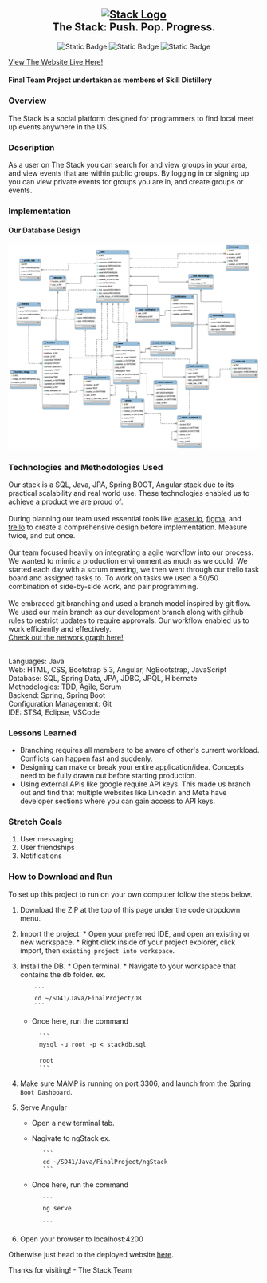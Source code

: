 <h2 align="center">
    <a href="#" target="blank_">
        <img height="100" alt="Stack Logo" src=https://github.com/Parrisu/FinalProject/blob/main/Resources/Images/stackicon.png/>
    </a>
    <br>
    The Stack: Push. Pop. Progress.
</h2>

<div align="center">
    
![Static Badge](https://img.shields.io/badge/Max-DBA-blue?link=https%3A%2F%2Fgithub.com%2Fmaxwelltremaine)
![Static Badge](https://img.shields.io/badge/Jake-SCRUM-orange?link=https%3A%2F%2Fgithub.com%2FJakersnell)
![Static Badge](https://img.shields.io/badge/Parris-Repo_Owner-green?link=https%3A%2F%2Fgithub.com%2FParrisu)

</div>


[View The Website Live Here!](http://13.56.117.221:8080/Stack/#/home)

#### Final Team Project undertaken as members of Skill Distillery

### Overview
The Stack is a social platform designed for programmers to find local meet up events anywhere in the US. 

### Description
As a user on The Stack you can search for and view groups in your area, and view events that are within public groups. By logging in or signing up you can view private events for groups you are in, and create groups or events.

### Implementation

#### Our Database Design
![Our Database schema](https://github.com/Jakersnell/TheStack/blob/main/Resources/Images/stackdiagram.png?raw=true)


### Technologies and Methodologies Used
Our stack is a SQL, Java, JPA, Spring BOOT, Angular stack due to its practical scalability and real world use. These technologies enabled us to achieve a product we are proud of.<br><br>
During planning our team used essential tools like [eraser.io](https://app.eraser.io), [figma](https://www.figma.com), and [trello](https://trello.com) to create a comprehensive design before implementation. Measure twice, and cut once.<br><br>
Our team focused heavily on integrating a agile workflow into our process. We wanted to mimic a production environment as much as we could. We started each day with a scrum meeting, we then went through our trello task board and assigned tasks to. To work on tasks we used a 50/50 combination of side-by-side work, and pair programming. <br><br>
We embraced git branching and used a branch model inspired by git flow. We used our main branch as our development branch along with github rules to restrict updates to require approvals. Our workflow enabled us to work efficiently and effectively. <br>[Check out the network graph here!](https://github.com/Parrisu/TheStack/network)<br><br>

Languages: Java <br>
Web: HTML, CSS, Bootstrap 5.3, Angular, NgBootstrap, JavaScript <br>
Database: SQL, Spring Data, JPA, JDBC, JPQL, Hibernate <br>
Methodologies: TDD, Agile, Scrum  <br>
Backend: Spring, Spring Boot <br>
Configuration Management: Git <br>
IDE: STS4, Eclipse, VSCode <br>

### Lessons Learned
* Branching requires all members to be aware of other's current workload. Conflicts can happen fast and suddenly.
* Designing can make or break your entire application/idea. Concepts need to be fully drawn out before starting production.
* Using external APIs like google require API keys. This made us branch out and find that multiple websites like Linkedin and Meta have developer sections where you can gain access to API keys.


### Stretch Goals
1. User messaging 
2. User friendships
3. Notifications

### How to Download and Run

To set up this project to run on your own computer follow the steps below.

 1. Download the ZIP at the top of this page under the code dropdown menu.
 2. Import the project.
        * Open your preferred IDE, and open an existing or new workspace.
        * Right click inside of your project explorer, click import, then `existing project into workspace`.
 3. Install the DB.
        * Open terminal.
        * Navigate to your workspace that contains the db folder. 
            ex.
            
            ```
            cd ~/SD41/Java/FinalProject/DB
            ```
    
    * Once here, run the command

            ```
            mysql -u root -p < stackdb.sql

            root
            ```
       
5. Make sure MAMP is running on port 3306, and launch from the Spring `Boot Dashboard`.
6. Serve Angular
   * Open a new terminal tab.
   * Nagivate to ngStack
            ex.
            
            ```
            cd ~/SD41/Java/FinalProject/ngStack
            ```
   * Once here, run the command
  
            ```
            ng serve

            ```
7. Open your browser to localhost:4200


Otherwise just head to the deployed website [here](http://13.56.117.221:8080/Stack/#/home).

Thanks for visiting!
    - The Stack Team

